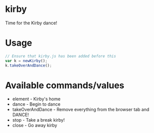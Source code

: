 # kirby
Time for the Kirby dance!

# Usage
```js
// Ensure that kirby.js has been added before this
var k = newKirby();
k.takeOverAndDance();
```

# Available commands/values
- element - Kirby's home
- dance - Begin to dance
- takeOverAndDance - Remove everything from the browser tab and DANCE!
- stop - Take a break kirby!
- close - Go away kirby
